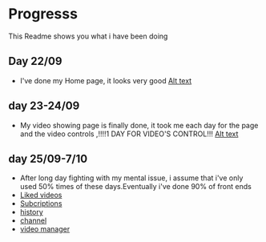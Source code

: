 # Progresss

This Readme shows you what i have been doing

## Day 22/09

- I've done my Home page, it looks very good
[Alt text](public/images/JiSsEY.jpg)

## day 23-24/09
- My video showing page is finally done, it took me each day for the page and the video controls ,!!!!1 DAY FOR VIDEO'S CONTROL!!!
[Alt text](public/images/videopagee.jpg)

## day 25/09-7/10
- After long day fighting with my mental issue, i assume that i've only used 50% times of these days.Eventually i've done 90% of front ends
- [Liked videos](public/images/video-like.jpg)
- [Subcriptions](public/images/subcriptions.jpg)
- [history](public/images/history.jpg)
- [channel](public/images/channel.jpg)
- [video manager](public/images/video-manager.jpg)
